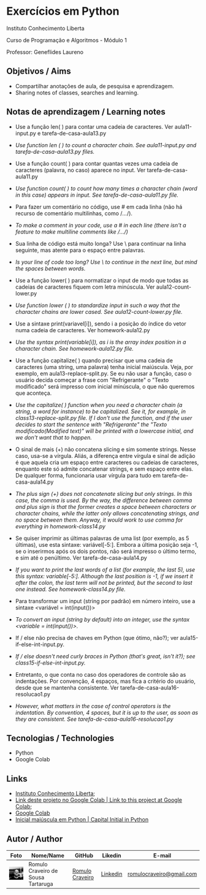 # Exercícios em Python

Instituto Conhecimento Liberta

Curso de Programação e Algoritmos - Módulo 1

Professor: Geneflides Laureno

## Objetivos / Aims

* Compartilhar anotações de aula, de pesquisa e aprendizagem.
* Sharing notes of classes, searches and learning.

## Notas de aprendizagem / Learning notes

* Use a função len( ) para contar uma cadeia de caracteres. Ver aula11-input.py e tarefa-de-casa-aula13.py

* _Use function len ( ) to count a character chain. See  aula11-input.py and tarefa-de-casa-aula13.py files._

* Use a função count( ) para contar quantas vezes uma cadeia de caracteres (palavra, no caso) aparece no input. Ver tarefa-de-casa-aula11.py

* _Use function  count( )  to count how many times a character chain (word in this case) appears in input. See tarefa-de-casa-aula11.py file._

* Para fazer um comentário no código, use # em cada linha (não há recurso de comentário multilinhas, como /*...*/).

* _To make a comment in your code, use a # in each line (there isn't a feature to make multiline comments like /*...*/)_

* Sua linha de código está muito longa? Use \ para continuar na linha seguinte, mas atente para o espaço entre palavras.

* _Is your line of code too long? Use \ to continue in the next line, but mind the spaces between words._

* Use a função lower( ) para normatizar o input de modo que todas as cadeias de caracteres fiquem com letra minúscula. Ver aula12-count-lower.py

* _Use function lower ( ) to standardize input in such a way that the character chains are lower cased. See aula12-count-lower.py file._

* Use a sintaxe print(variavel[i]), sendo i a posição do índice do vetor numa cadeia de caracteres. Ver homework-aula12.py

* _Use  the syntax print(variable[i]), as i is the array index position in a character chain. See homework-aula12.py file._

* Use a função capitalize( ) quando precisar que uma cadeia de caracteres (uma string, uma palavra) tenha inicial maiúscula. Veja, por exemplo, em aula13-replace-split.py. Se eu não usar a função, caso o usuário decida começar a frase com "Refrigerante" o "Texto modificado" será impresso com inicial minúscula, o que não queremos que aconteça. 

* _Use the capitalize( ) function when you need a character chain (a string, a word for instance) to be capitalized. See it, for example, in class13-replace-split.py file. If I don't use the function, and if the user decides to start the sentence with "Refrigerante" the "Texto modificado(Modified text)" will be printed with a lowercase initial, and we don't want that to happen._

* O sinal de mais (+) não concatena slicing e sim somente strings. Nesse caso, usa-se a vírgula. Aliás, a diferença entre vírgula e sinal de adição é que aquela cria um espaço entre caracteres ou cadeias de caracteres, enquanto este só admite concatenar strings, e sem espaço entre elas. De qualquer forma, funcionaria usar vírgula para tudo em tarefa-de-casa-aula14.py

* _The plus sign (+) does not concatenate slicing but only strings. In this case, the comma is used. By the way, the difference between comma and plus sign is that the former creates a space between characters or character chains, while the latter only allows concatenating strings, and no space between them. Anyway, it would work to use comma for everything in homework-class14.py_

* Se quiser imprimir as últimas palavras de uma list (por exemplo, as 5 últimas), use esta sintaxe: variável[-5:]. Embora a última posição seja -1, se o inserirmos após os dois pontos, não será impresso o último termo, e sim até o penúltimo. Ver tarefa-de-casa-aula14.py

* _If you want to print the last words of a list (for example, the last 5), use this syntax: variable[-5:]. Although the last position is -1, if we insert it after the colon, the last term will not be printed, but the  second to last one instead. See homework-class14.py file._

* Para transformar um input (string por padrão) em número inteiro, use a sintaxe <variável = int(input())>

* _To convert an input (string by default) into an integer, use the syntax <variable = int(input())>._

* If / else não precisa de chaves em Python (que ótimo, não?); ver aula15-if-else-int-input.py.

* _If / else doesn't need curly braces in Python (that's great, isn't it?); see class15-if-else-int-input.py._

* Entretanto, o que conta no caso dos operadores de controle são as indentações. Por convenção, 4 espaços, mas fica a critério do usuário, desde que se mantenha consistente. Ver tarefa-de-casa-aula16-resolucao1.py

* _However, what matters in the case of control operators is the indentation. By convention, 4 spaces, but it is up to the user, as soon as they are consistent. See tarefa-de-casa-aula16-resolucao1.py_ 
  

## Tecnologias / Technologies

* Python
* Google Colab

## Links 

* [Instituto Conhecimento Liberta](https://icl.com.br/); 
* [Link deste projeto no Google Colab | Link to this project at Google Colab](https://colab.research.google.com/drive/1l0k_mtR5N7aHmWi1HtKUl1EXvJvX0rao?usp=sharing);
* [Google Colab](https://colab.research.google.com/)
* [Inicial maiúscula em Python | Capital Initial in Python](https://www.delftstack.com/pt/howto/python/python-capitalize-first-letter/)

## Autor / Author

| Foto                                   | Nome/Name                          | GitHub                                               | Likedin                                                 | E-mail                   |
| -------------------------------------- | ---------------------------------- | ---------------------------------------------------- | ------------------------------------------------------- | ------------------------ |
| <img src="fotogit.jpeg" width="100px"> | Romulo Craveiro de Sousa Tartaruga | [Romulo Craveiro](https://github.com/romulocraveiro) | [Linkedin](https://www.linkedin.com/in/romulocraveiro/) | romulocraveiro@gmail.com |